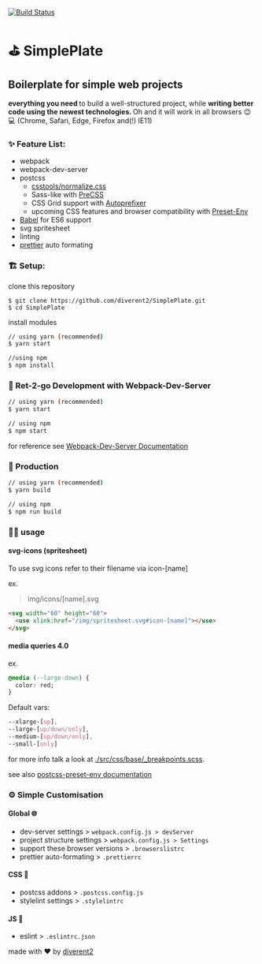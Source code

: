 [![Build Status](https://david-dm.org/diverent2/simpleplate/dev-status.svg)](https://david-dm.org/diverent2/simpleplate?type=dev)

# ⛳ SimplePlate

## Boilerplate for simple web projects

<strong>everything you need </strong> to build a well-structured project, while <strong>writing better code using the newest technologies. </strong>
Oh and it will work in all browsers 😉💻
(Chrome, Safari, Edge, Firefox and(!) IE11)

### ✨ Feature List:

- webpack <br>
- webpack-dev-server <br>
- postcss
  - [csstools/normalize.css](https://github.com/csstools/normalize.css)
  - Sass-like with [PreCSS](https://github.com/jonathantneal/precss)
  - CSS Grid support with [Autoprefixer](https://github.com/postcss/autoprefixer)
  - upcoming CSS features and browser compatibility with [Preset-Env](https://preset-env.cssdb.org)
- [Babel](https://babeljs.io/) for ES6 support <br>
- svg spritesheet <br>
- linting <br>
- [prettier](https://prettier.io/) auto formating <br>

### 🏗️ Setup:

clone this repository

```
$ git clone https://github.com/diverent2/SimplePlate.git
$ cd SimplePlate
```

install modules

```bash
// using yarn (recommended)
$ yarn start

//using npm
$ npm install
```

### 🏃 Ret-2-go Development with Webpack-Dev-Server

```bash
// using yarn (recommended)
$ yarn start

// using npm
$ npm start
```

for reference see [Webpack-Dev-Server Documentation](https://github.com/webpack/webpack-dev-server)

### 🚚 Production

```bash
// using yarn (recommended)
$ yarn build

// using npm
$ npm run build
```

### 👩‍💻 usage

#### svg-icons (spritesheet)

To use svg icons refer to their filename via icon-[name]

ex.

> img/icons/[name].svg

```html
<svg width="60" height="60">
  <use xlink:href="/img/spritesheet.svg#icon-[name]"></use>
</svg>
```

#### media queries 4.0

ex.

```css
@media (--large-down) {
  color: red;
}
```

Default vars:

```css
--xlarge-[up],
--large-[up/down/only],
--medium-[up/down/only],
--small-[only]
```

for more info talk a look at
[./src/css/base/\_breakpoints.scss](https://github.com/diverent2/SimplePlate/blob/master/src/css/base/_breakpoints.scss).

see also [postcss-preset-env documentation](https://preset-env.cssdb.org/features#media-query-ranges)

### ⚙️ Simple Customisation

#### Global 🌐

- dev-server settings > `webpack.config.js > devServer`
- project structure settings > `webpack.config.js > Settings`
- support these browser versions > `.browserslistrc`
- prettier auto-formating > `.prettierrc`

#### CSS 🎨

- postcss addons > `.postcss.config.js`
- stylelint settings > `.stylelintrc`

#### JS 🔩

- eslint > `.eslintrc.json`

made with ♥️ by [diverent2](https://twitter.com/diverent2)
